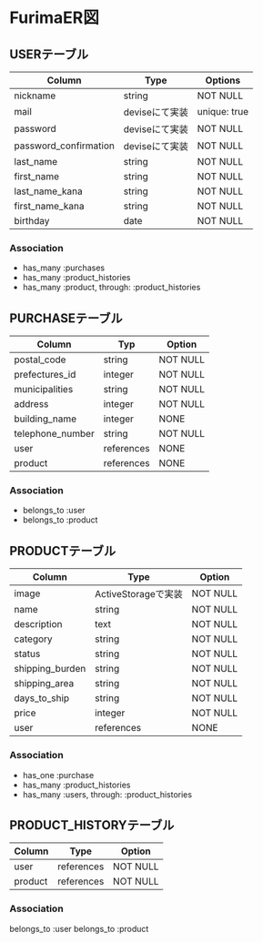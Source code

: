 # FurimaER図

## USERテーブル
  
| Column                | Type           | Options      |
|---------------------- | -------------- | ------------ |
| nickname              | string         | NOT NULL     |
| mail                  | deviseにて実装 | unique: true |
| password              | deviseにて実装 | NOT NULL     |
| password_confirmation | deviseにて実装 | NOT NULL     |
| last_name             | string         | NOT NULL     |
| first_name            | string         | NOT NULL     |
| last_name_kana        | string         | NOT NULL     |
| first_name_kana       | string         | NOT NULL     |
| birthday              | date           | NOT NULL     |

### Association
- has_many :purchases
- has_many :product_histories
- has_many :product, through: :product_histories

## PURCHASEテーブル

| Column           | Typ        | Option   |
| ---------------- | ---------- | -------- |
| postal_code      | string     | NOT NULL |
| prefectures_id   | integer    | NOT NULL |
| municipalities   | string     | NOT NULL |
| address          | integer    | NOT NULL |
| building_name    | integer    | NONE     |
| telephone_number | string     | NOT NULL |
| user             | references | NONE     |
| product          | references | NONE     |

### Association
- belongs_to :user
- belongs_to :product


## PRODUCTテーブル

| Column          | Type                | Option   |
| --------------- | ------------------- | -------- |
| image           | ActiveStorageで実装 | NOT NULL |
| name            | string              | NOT NULL |
| description     | text                | NOT NULL |
| category        | string              | NOT NULL |
| status          | string              | NOT NULL | 
| shipping_burden | string              | NOT NULL |
| shipping_area   | string              | NOT NULL |
| days_to_ship    | string              | NOT NULL |
| price           | integer             | NOT NULL |
| user            | references          | NONE     |

### Association
- has_one :purchase
- has_many :product_histories
- has_many :users, through: :product_histories

## PRODUCT_HISTORYテーブル

| Column           | Type       | Option       |
| ---------------- | ---------- | ------------ |
| user             | references | NOT NULL     |
| product          | references | NOT NULL     |

### Association
belongs_to :user
belongs_to :product
